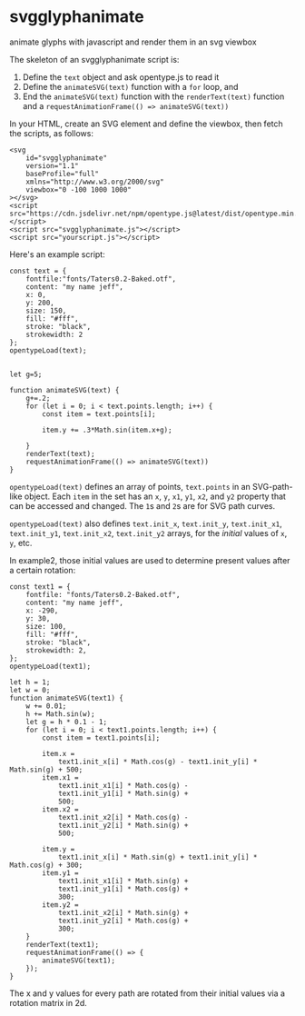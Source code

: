 # svgglyphanimate
animate glyphs with javascript and render them in an svg viewbox


The skeleton of an svgglyphanimate script is:
1. Define the `text` object and ask opentype.js to read it
2. Define the `animateSVG(text)` function with a `for` loop, and
3. End the `animateSVG(text)` function with the `renderText(text)` function and a `requestAnimationFrame(() => animateSVG(text))`

In your HTML, create an SVG element and define the viewbox, then fetch the scripts, as follows:
```
<svg
    id="svgglyphanimate"
    version="1.1"
    baseProfile="full"
    xmlns="http://www.w3.org/2000/svg"
    viewbox="0 -100 1000 1000"
></svg>
<script src="https://cdn.jsdelivr.net/npm/opentype.js@latest/dist/opentype.min.js"></script>
<script src="svgglyphanimate.js"></script>
<script src="yourscript.js"></script>
```


Here's an example script:
```
const text = {
    fontfile:"fonts/Taters0.2-Baked.otf",
    content: "my name jeff",
    x: 0,
    y: 200,
    size: 150,
    fill: "#fff",
    stroke: "black",
    strokewidth: 2
};
opentypeLoad(text);


let g=5;

function animateSVG(text) {
    g+=.2;
    for (let i = 0; i < text.points.length; i++) {
        const item = text.points[i];

        item.y += .3*Math.sin(item.x+g);

    }
    renderText(text);
    requestAnimationFrame(() => animateSVG(text))
}
```

`opentypeLoad(text)` defines an array of points, `text.points` in an SVG-path-like object. Each `item` in the set has an `x`, `y`, `x1`, `y1`, `x2`, and `y2` property that can be accessed and changed. The `1`s and `2`s are for SVG path curves.

`opentypeLoad(text)` also defines `text.init_x`, `text.init_y`, `text.init_x1`, `text.init_y1`, `text.init_x2`, `text.init_y2` arrays, for the *initial* values of `x`, `y`, etc. 

In example2, those initial values are used to determine present values after a certain rotation: 

```
const text1 = {
    fontfile: "fonts/Taters0.2-Baked.otf",
    content: "my name jeff",
    x: -290,
    y: 30,
    size: 100,
    fill: "#fff",
    stroke: "black",
    strokewidth: 2,
};
opentypeLoad(text1);

let h = 1;
let w = 0;
function animateSVG(text1) {
    w += 0.01;
    h += Math.sin(w);
    let g = h * 0.1 - 1;
    for (let i = 0; i < text1.points.length; i++) {
        const item = text1.points[i];

        item.x =
            text1.init_x[i] * Math.cos(g) - text1.init_y[i] * Math.sin(g) + 500;
        item.x1 =
            text1.init_x1[i] * Math.cos(g) -
            text1.init_y1[i] * Math.sin(g) +
            500;
        item.x2 =
            text1.init_x2[i] * Math.cos(g) -
            text1.init_y2[i] * Math.sin(g) +
            500;

        item.y =
            text1.init_x[i] * Math.sin(g) + text1.init_y[i] * Math.cos(g) + 300;
        item.y1 =
            text1.init_x1[i] * Math.sin(g) +
            text1.init_y1[i] * Math.cos(g) +
            300;
        item.y2 =
            text1.init_x2[i] * Math.sin(g) +
            text1.init_y2[i] * Math.cos(g) +
            300;
    }
    renderText(text1);
    requestAnimationFrame(() => {
        animateSVG(text1);
    });
}
```

The x and y values for every path are rotated from their initial values via a rotation matrix in 2d.

